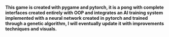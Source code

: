 **This game is created with pygame and pytorch, it is a pong with complete interfaces created entirely with OOP and integrates an AI training system implemented with a neural network created in pytorch and trained through a genetic algorithm, I will eventually update it with improvements techniques and visuals.**
